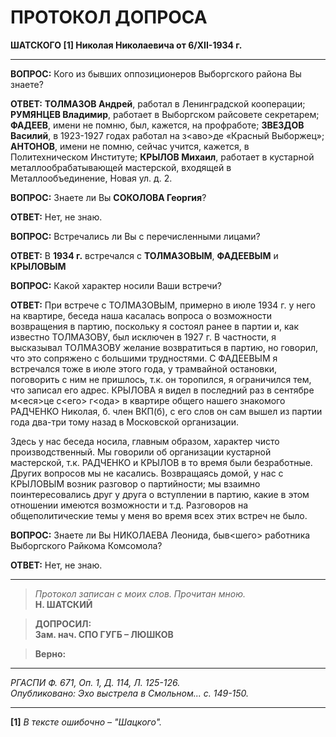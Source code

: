 # ПРОТОКОЛ ДОПРОСА  
**ШАТСКОГО [1] Николая Николаевича от 6/XII-1934 г.**

---

**ВОПРОС:** Кого из бывших оппозиционеров Выборгского района Вы знаете? 
 
**ОТВЕТ:**   **ТОЛМАЗОВ Андрей**, работал в Ленинградской кооперации; **РУМЯНЦЕВ Владимир**, работает в Выборгском райсовете секретарем; **ФАДЕЕВ**, имени не помню, был, кажется, на профработе; **ЗВЕЗДОВ Василий**, в 1923-1927 годах работал на з<аво>де «Красный Выборжец»; **АНТОНОВ**, имени не помню, сейчас учится, кажется, в Политехническом Институте; **КРЫЛОВ Михаил**, работает в кустарной металлообрабатывающей мастерской, входящей в Металлообъединение, Новая ул. д. 2.

**ВОПРОС:** Знаете ли Вы **СОКОЛОВА Георгия**? 

**ОТВЕТ:** Нет, не знаю.  

**ВОПРОС:** Встречались ли Вы с перечисленными лицами? 

**ОТВЕТ:** В **1934 г.** встречался с **ТОЛМАЗОВЫМ**, **ФАДЕЕВЫМ** и **КРЫЛОВЫМ**  

**ВОПРОС:** Какой характер носили Ваши встречи?

**ОТВЕТ:** При встрече с ТОЛМАЗОВЫМ, примерно в июле 1934 г. у него на квартире, беседа наша касалась вопроса о возможности возвращения в партию, поскольку я состоял ранее в партии и, как известно ТОЛМАЗОВУ, был исключен в 1927 г. В частности, я высказывал ТОЛМАЗОВУ желание возвратиться в партию, но говорил, что это сопряжено с большими трудностями. С ФАДЕЕВЫМ я встречался тоже в июле этого года, у трамвайной остановки, поговорить с ним не пришлось, т.к. он торопился, я ограничился тем, что записал его адрес. КРЫЛОВА я видел в последний раз в сентябре м<еся>це с<его> г<ода> в квартире общего нашего знакомого РАДЧЕНКО Николая, б. член ВКП(б), с его слов он сам вышел из партии года два-три тому назад в Московской организации.

Здесь у нас беседа носила, главным образом, характер чисто производственный. Мы говорили об организации кустарной мастерской, т.к. РАДЧЕНКО и КРЫЛОВ в то время были безработные. Других вопросов мы не касались. Возвращаясь домой, у нас с КРЫЛОВЫМ возник разговор о партийности; мы взаимно поинтересовались друг у друга о вступлении в партию, какие в этом отношении имеются возможности и т.д. Разговоров на общеполитические темы у меня во время всех этих встреч не было.

**ВОПРОС:** Знаете ли Вы НИКОЛАЕВА Леонида, быв<шего> работника Выборгского Райкома Комсомола?

**ОТВЕТ:** Нет, не знаю.

---

> *Протокол записан с моих слов. Прочитан мною.*  
> **Н. ШАТСКИЙ**  

> **ДОПРОСИЛ:**  
> **Зам. нач. СПО ГУГБ – ЛЮШКОВ**  

> **Верно:**  

---

*РГАСПИ Ф. 671, Оп. 1, Д. 114, Л. 125-126.*  
*Опубликовано: Эхо выстрела в Смольном... с. 149-150.*  

---

**[1]** *В тексте ошибочно – "Шацкого".*  